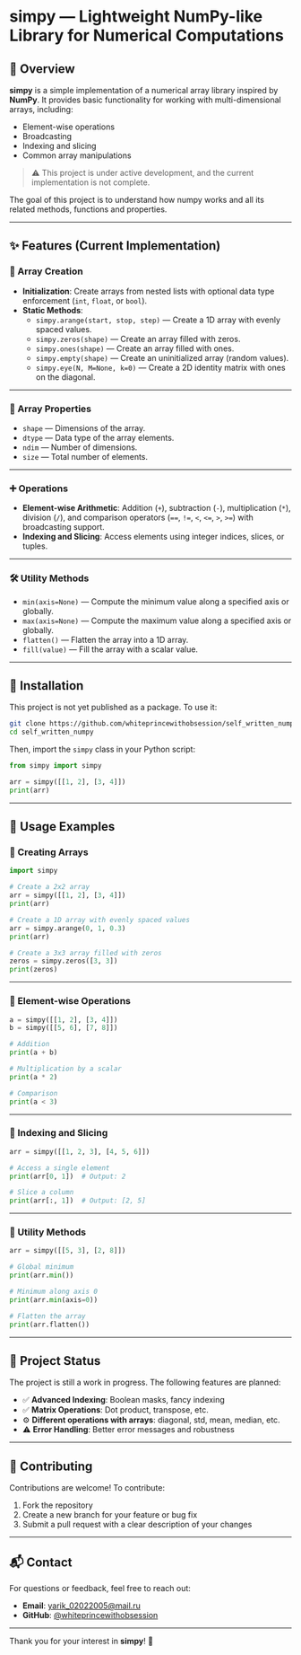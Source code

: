 # simpy — Lightweight NumPy-like Library for Numerical Computations

## 📌 Overview

**simpy** is a simple implementation of a numerical array library inspired by **NumPy**. It provides basic functionality for working with multi-dimensional arrays, including:

- Element-wise operations  
- Broadcasting  
- Indexing and slicing  
- Common array manipulations

> ⚠️ This project is under active development, and the current implementation is not complete.

The goal of this project is to understand how numpy works and all its related methods, functions and properties.

---

## ✨ Features (Current Implementation)

### 🧱 Array Creation

- **Initialization**: Create arrays from nested lists with optional data type enforcement (`int`, `float`, or `bool`).
- **Static Methods**:
  - `simpy.arange(start, stop, step)` — Create a 1D array with evenly spaced values.
  - `simpy.zeros(shape)` — Create an array filled with zeros.
  - `simpy.ones(shape)` — Create an array filled with ones.
  - `simpy.empty(shape)` — Create an uninitialized array (random values).
  - `simpy.eye(N, M=None, k=0)` — Create a 2D identity matrix with ones on the diagonal.

---

### 📐 Array Properties

- `shape` — Dimensions of the array.
- `dtype` — Data type of the array elements.
- `ndim` — Number of dimensions.
- `size` — Total number of elements.

---

### ➕ Operations

- **Element-wise Arithmetic**: Addition (`+`), subtraction (`-`), multiplication (`*`), division (`/`), and comparison operators (`==`, `!=`, `<`, `<=`, `>`, `>=`) with broadcasting support.
- **Indexing and Slicing**: Access elements using integer indices, slices, or tuples.

---

### 🛠️ Utility Methods

- `min(axis=None)` — Compute the minimum value along a specified axis or globally.
- `max(axis=None)` — Compute the maximum value along a specified axis or globally.
- `flatten()` — Flatten the array into a 1D array.
- `fill(value)` — Fill the array with a scalar value.

---

## 🧪 Installation

This project is not yet published as a package. To use it:

```bash
git clone https://github.com/whiteprincewithobsession/self_written_numpy.git
cd self_written_numpy
```

Then, import the `simpy` class in your Python script:

```python
from simpy import simpy

arr = simpy([[1, 2], [3, 4]])
print(arr)
```

---


## 🧾 Usage Examples

### 🔸 Creating Arrays

```python
import simpy

# Create a 2x2 array
arr = simpy([[1, 2], [3, 4]])
print(arr)

# Create a 1D array with evenly spaced values
arr = simpy.arange(0, 1, 0.3)
print(arr)

# Create a 3x3 array filled with zeros
zeros = simpy.zeros([3, 3])
print(zeros)
```

---

### 🔸 Element-wise Operations

```python
a = simpy([[1, 2], [3, 4]])
b = simpy([[5, 6], [7, 8]])

# Addition
print(a + b)

# Multiplication by a scalar
print(a * 2)

# Comparison
print(a < 3)
```

---

### 🔸 Indexing and Slicing

```python
arr = simpy([[1, 2, 3], [4, 5, 6]])

# Access a single element
print(arr[0, 1])  # Output: 2

# Slice a column
print(arr[:, 1])  # Output: [2, 5]
```

---

### 🔸 Utility Methods

```python
arr = simpy([[5, 3], [2, 8]])

# Global minimum
print(arr.min())

# Minimum along axis 0
print(arr.min(axis=0))

# Flatten the array
print(arr.flatten())
```

---

## 🚧 Project Status

The project is still a work in progress. The following features are planned:

- ✅ **Advanced Indexing**: Boolean masks, fancy indexing
- ✅ **Matrix Operations**: Dot product, transpose, etc.
- ⚙️ **Different operations with arrays**: diagonal, std, mean, median, etc.
- ⚠️ **Error Handling**: Better error messages and robustness

---

## 🤝 Contributing

Contributions are welcome! To contribute:

1. Fork the repository
2. Create a new branch for your feature or bug fix
3. Submit a pull request with a clear description of your changes

---

## 📬 Contact

For questions or feedback, feel free to reach out:

- **Email**: yarik_02022005@mail.ru  
- **GitHub**: [@whiteprincewithobsession](https://github.com/whiteprincewithobsession)

---

Thank you for your interest in **simpy**! 💙
